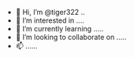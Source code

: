 - 👋 Hi, I’m @tiger322 ..
- 👀 I’m interested in ....
- 🌱 I’m currently learning .....
- 💞️ I’m looking to collaborate on .....
- 📫 ......
<!---
tiger322/tiger322 is a ✨ special ✨ repository because its `README.md` (this file) appears on your GitHub profile.
You can click the Preview link to take a look at your changes.
--->
